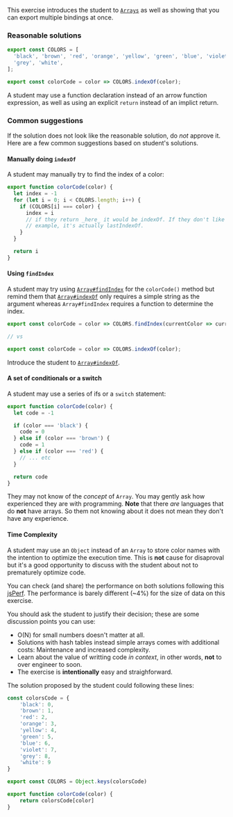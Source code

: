 This exercise introduces the student to [`Arrays`](https://developer.mozilla.org/en-US/docs/Web/JavaScript/Reference/Global_Objects/Array) as well as showing that you
can export multiple bindings at once.

### Reasonable solutions

```javascript
export const COLORS = [
  'black', 'brown', 'red', 'orange', 'yellow', 'green', 'blue', 'violet',
  'grey', 'white',
];

export const colorCode = color => COLORS.indexOf(color);
```

A student may use a function declaration instead of an arrow function expression, as well as using an explicit `return`
instead of an implict return.

### Common suggestions

If the solution does not look like the reasonable solution, do _not_ approve it. Here are a few common suggestions based
on student's solutions.

#### Manually doing `indexOf`

A student may manually try to find the index of a color:

```javascript
export function colorCode(color) {
  let index = -1
  for (let i = 0; i < COLORS.length; i++) {
    if (COLORS[i] === color) {
      index = i
      // if they return _here_ it would be indexOf. If they don't like in this
      // example, it's actually lastIndexOf.
    }
  }

  return i
}
```

#### Using `findIndex`

A student may try using [`Array#findIndex`](https://developer.mozilla.org/en-US/docs/Web/JavaScript/Reference/Global_Objects/Array/findIndex) for the `colorCode()` method but remind them that [`Array#indexOf`](https://developer.mozilla.org/en-US/docs/Web/JavaScript/Reference/Global_Objects/Array/indexOf) only requires a simple string as the argument whereas `Array#findIndex` requires a function to determine the index.

```js
export const colorCode = color => COLORS.findIndex(currentColor => currentColor === color);

// vs

export const colorCode = color => COLORS.indexOf(color);
```

Introduce the student to [`Array#indexOf`](https://developer.mozilla.org/en-US/docs/Web/JavaScript/Reference/Global_Objects/Array/indexOf).

#### A set of conditionals or a switch

A student may use a series of ifs or a `switch` statement:

```javascript
export function colorCode(color) {
  let code = -1

  if (color === 'black') {
    code = 0
  } else if (color === 'brown') {
    code = 1
  } else if (color === 'red') {
    // ... etc
  }

  return code
}
```

They may not know of the _concept_ of `Array`. You may gently ask how experienced they are with programming. **Note**
that there _are_ languages that do **not** have arrays. So them not knowing about it does not mean they don't have any
experience.

#### Time Complexity

A student may use an `Object` instead of an `Array` to store color names with the intention to optimize the execution time.
This is **not** cause for disaproval but it's a good opportunity to discuss with the student about not to prematurely optimize code.

You can check (and share) the performance on both solutions following this [jsPerf](https://jsperf.com/resistor-color-perf). The performance is barely different (~4%) for the size of data on this exercise.

You should ask the student to justify their decision; these are some discussion points you can use:

* O(N) for small numbers doesn't matter at all.
* Solutions with hash tables instead simple arrays comes with additional costs: Maintenance and increased complexity.
* Learn about the value of writting code *in context*, in other words, **not** to over engineer to soon.
* The exercise is **intentionally** easy and straighforward.

The solution proposed by the student could following these lines:

```javascript
const colorsCode = {
    'black': 0,
    'brown': 1,
    'red': 2,
    'orange': 3,
    'yellow': 4,
    'green': 5,
    'blue': 6,
    'violet': 7,
    'grey': 8,
    'white': 9
}

export const COLORS = Object.keys(colorsCode)

export function colorCode(color) {
    return colorsCode[color]
}
```
